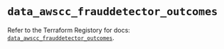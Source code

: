 # `data_awscc_frauddetector_outcomes`

Refer to the Terraform Registory for docs: [`data_awscc_frauddetector_outcomes`](https://registry.terraform.io/providers/hashicorp/awscc/0.70.0/docs/data-sources/frauddetector_outcomes).
